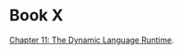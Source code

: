 # Book X
[Chapter 11: The Dynamic Language Runtime](https://github.com/hadibrais/Book-X/blob/master/Chapters/11/README.md).
